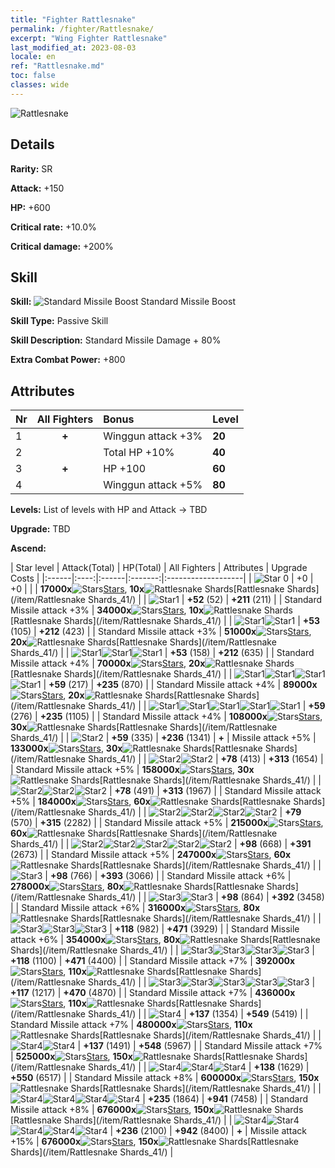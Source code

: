 ```yaml
---
title: "Fighter Rattlesnake"
permalink: /fighter/Rattlesnake/
excerpt: "Wing Fighter Rattlesnake"
last_modified_at: 2023-08-03
locale: en
ref: "Rattlesnake.md"
toc: false
classes: wide
---
```



 ![Rattlesnake](/images/ship/fj_img13.png)

## Details

 **Rarity:** SR 

 **Attack:** +150

 **HP:** +600

 **Critical rate:** +10.0%

 **Critical damage:** +200%

## Skill

 **Skill:** ![Standard Missile Boost](/images/skill/skill_41_p.png) Standard Missile Boost

 **Skill Type:**  Passive Skill

 **Skill Description:**  Standard Missile Damage + 80%

 **Extra Combat Power:**  +800

## Attributes

  |  Nr | All Fighters | Bonus | Level |
  |:----|:-------------:|:--------------------|:--------|
  | 1  | **+**  | Winggun attack +3%  | **20** |
  | 2  |   | Total HP +10%  | **40** |
  | 3  | **+**  | HP +100  | **60** |
  | 4  |   | Winggun attack +5%  | **80** |


 **Levels:**  List of levels with HP and Attack -> TBD

 **Upgrade:**  TBD

 **Ascend:**  

  |  Star level | Attack(Total) | HP(Total) | All Fighters | Attributes | Upgrade Costs |
  |:------|:----:|:------|:-------:|:-------------------|
  | ![Star 0](/images/s0.png)  | +0  | +0  |  |    | **17000x**![Stars](/images/item/Stars_p.png)[Stars](/item/Stars_2/), **10x**![Rattlesnake Shards](/images/item/Rattlesnake_Shards_p.png)[Rattlesnake Shards](/item/Rattlesnake Shards_41/) |
  | ![Star1](/images/s1.png)  | **+52** (52)  | **+211** (211)  |   | Standard Missile attack +3%  | **34000x**![Stars](/images/item/Stars_p.png)[Stars](/item/Stars_2/), **10x**![Rattlesnake Shards](/images/item/Rattlesnake_Shards_p.png)[Rattlesnake Shards](/item/Rattlesnake Shards_41/) |
  | ![Star1](/images/s1.png)![Star1](/images/s1.png)  | **+53** (105)  | **+212** (423)  |   | Standard Missile attack +3%  | **51000x**![Stars](/images/item/Stars_p.png)[Stars](/item/Stars_2/), **20x**![Rattlesnake Shards](/images/item/Rattlesnake_Shards_p.png)[Rattlesnake Shards](/item/Rattlesnake Shards_41/) |
  | ![Star1](/images/s1.png)![Star1](/images/s1.png)![Star1](/images/s1.png)  | **+53** (158)  | **+212** (635)  |   | Standard Missile attack +4%  | **70000x**![Stars](/images/item/Stars_p.png)[Stars](/item/Stars_2/), **20x**![Rattlesnake Shards](/images/item/Rattlesnake_Shards_p.png)[Rattlesnake Shards](/item/Rattlesnake Shards_41/) |
  | ![Star1](/images/s1.png)![Star1](/images/s1.png)![Star1](/images/s1.png)![Star1](/images/s1.png)  | **+59** (217)  | **+235** (870)  |   | Standard Missile attack +4%  | **89000x**![Stars](/images/item/Stars_p.png)[Stars](/item/Stars_2/), **20x**![Rattlesnake Shards](/images/item/Rattlesnake_Shards_p.png)[Rattlesnake Shards](/item/Rattlesnake Shards_41/) |
  | ![Star1](/images/s1.png)![Star1](/images/s1.png)![Star1](/images/s1.png)![Star1](/images/s1.png)![Star1](/images/s1.png)  | **+59** (276)  | **+235** (1105)  |   | Standard Missile attack +4%  | **108000x**![Stars](/images/item/Stars_p.png)[Stars](/item/Stars_2/), **30x**![Rattlesnake Shards](/images/item/Rattlesnake_Shards_p.png)[Rattlesnake Shards](/item/Rattlesnake Shards_41/) |
  | ![Star2](/images/s2.png)  | **+59** (335)  | **+236** (1341)  | **+**  | Missile attack +5%  | **133000x**![Stars](/images/item/Stars_p.png)[Stars](/item/Stars_2/), **30x**![Rattlesnake Shards](/images/item/Rattlesnake_Shards_p.png)[Rattlesnake Shards](/item/Rattlesnake Shards_41/) |
  | ![Star2](/images/s2.png)![Star2](/images/s2.png)  | **+78** (413)  | **+313** (1654)  |   | Standard Missile attack +5%  | **158000x**![Stars](/images/item/Stars_p.png)[Stars](/item/Stars_2/), **30x**![Rattlesnake Shards](/images/item/Rattlesnake_Shards_p.png)[Rattlesnake Shards](/item/Rattlesnake Shards_41/) |
  | ![Star2](/images/s2.png)![Star2](/images/s2.png)![Star2](/images/s2.png)  | **+78** (491)  | **+313** (1967)  |   | Standard Missile attack +5%  | **184000x**![Stars](/images/item/Stars_p.png)[Stars](/item/Stars_2/), **60x**![Rattlesnake Shards](/images/item/Rattlesnake_Shards_p.png)[Rattlesnake Shards](/item/Rattlesnake Shards_41/) |
  | ![Star2](/images/s2.png)![Star2](/images/s2.png)![Star2](/images/s2.png)![Star2](/images/s2.png)  | **+79** (570)  | **+315** (2282)  |   | Standard Missile attack +5%  | **215000x**![Stars](/images/item/Stars_p.png)[Stars](/item/Stars_2/), **60x**![Rattlesnake Shards](/images/item/Rattlesnake_Shards_p.png)[Rattlesnake Shards](/item/Rattlesnake Shards_41/) |
  | ![Star2](/images/s2.png)![Star2](/images/s2.png)![Star2](/images/s2.png)![Star2](/images/s2.png)![Star2](/images/s2.png)  | **+98** (668)  | **+391** (2673)  |   | Standard Missile attack +5%  | **247000x**![Stars](/images/item/Stars_p.png)[Stars](/item/Stars_2/), **60x**![Rattlesnake Shards](/images/item/Rattlesnake_Shards_p.png)[Rattlesnake Shards](/item/Rattlesnake Shards_41/) |
  | ![Star3](/images/s3.png)  | **+98** (766)  | **+393** (3066)  |   | Standard Missile attack +6%  | **278000x**![Stars](/images/item/Stars_p.png)[Stars](/item/Stars_2/), **80x**![Rattlesnake Shards](/images/item/Rattlesnake_Shards_p.png)[Rattlesnake Shards](/item/Rattlesnake Shards_41/) |
  | ![Star3](/images/s3.png)![Star3](/images/s3.png)  | **+98** (864)  | **+392** (3458)  |   | Standard Missile attack +6%  | **316000x**![Stars](/images/item/Stars_p.png)[Stars](/item/Stars_2/), **80x**![Rattlesnake Shards](/images/item/Rattlesnake_Shards_p.png)[Rattlesnake Shards](/item/Rattlesnake Shards_41/) |
  | ![Star3](/images/s3.png)![Star3](/images/s3.png)![Star3](/images/s3.png)  | **+118** (982)  | **+471** (3929)  |   | Standard Missile attack +6%  | **354000x**![Stars](/images/item/Stars_p.png)[Stars](/item/Stars_2/), **80x**![Rattlesnake Shards](/images/item/Rattlesnake_Shards_p.png)[Rattlesnake Shards](/item/Rattlesnake Shards_41/) |
  | ![Star3](/images/s3.png)![Star3](/images/s3.png)![Star3](/images/s3.png)![Star3](/images/s3.png)  | **+118** (1100)  | **+471** (4400)  |   | Standard Missile attack +7%  | **392000x**![Stars](/images/item/Stars_p.png)[Stars](/item/Stars_2/), **110x**![Rattlesnake Shards](/images/item/Rattlesnake_Shards_p.png)[Rattlesnake Shards](/item/Rattlesnake Shards_41/) |
  | ![Star3](/images/s3.png)![Star3](/images/s3.png)![Star3](/images/s3.png)![Star3](/images/s3.png)![Star3](/images/s3.png)  | **+117** (1217)  | **+470** (4870)  |   | Standard Missile attack +7%  | **436000x**![Stars](/images/item/Stars_p.png)[Stars](/item/Stars_2/), **110x**![Rattlesnake Shards](/images/item/Rattlesnake_Shards_p.png)[Rattlesnake Shards](/item/Rattlesnake Shards_41/) |
  | ![Star4](/images/s4.png)  | **+137** (1354)  | **+549** (5419)  |   | Standard Missile attack +7%  | **480000x**![Stars](/images/item/Stars_p.png)[Stars](/item/Stars_2/), **110x**![Rattlesnake Shards](/images/item/Rattlesnake_Shards_p.png)[Rattlesnake Shards](/item/Rattlesnake Shards_41/) |
  | ![Star4](/images/s4.png)![Star4](/images/s4.png)  | **+137** (1491)  | **+548** (5967)  |   | Standard Missile attack +7%  | **525000x**![Stars](/images/item/Stars_p.png)[Stars](/item/Stars_2/), **150x**![Rattlesnake Shards](/images/item/Rattlesnake_Shards_p.png)[Rattlesnake Shards](/item/Rattlesnake Shards_41/) |
  | ![Star4](/images/s4.png)![Star4](/images/s4.png)![Star4](/images/s4.png)  | **+138** (1629)  | **+550** (6517)  |   | Standard Missile attack +8%  | **600000x**![Stars](/images/item/Stars_p.png)[Stars](/item/Stars_2/), **150x**![Rattlesnake Shards](/images/item/Rattlesnake_Shards_p.png)[Rattlesnake Shards](/item/Rattlesnake Shards_41/) |
  | ![Star4](/images/s4.png)![Star4](/images/s4.png)![Star4](/images/s4.png)![Star4](/images/s4.png)  | **+235** (1864)  | **+941** (7458)  |   | Standard Missile attack +8%  | **676000x**![Stars](/images/item/Stars_p.png)[Stars](/item/Stars_2/), **150x**![Rattlesnake Shards](/images/item/Rattlesnake_Shards_p.png)[Rattlesnake Shards](/item/Rattlesnake Shards_41/) |
  | ![Star4](/images/s4.png)![Star4](/images/s4.png)![Star4](/images/s4.png)![Star4](/images/s4.png)![Star4](/images/s4.png)  | **+236** (2100)  | **+942** (8400)  | **+**  | Missile attack +15%  | **676000x**![Stars](/images/item/Stars_p.png)[Stars](/item/Stars_2/), **150x**![Rattlesnake Shards](/images/item/Rattlesnake_Shards_p.png)[Rattlesnake Shards](/item/Rattlesnake Shards_41/) |

